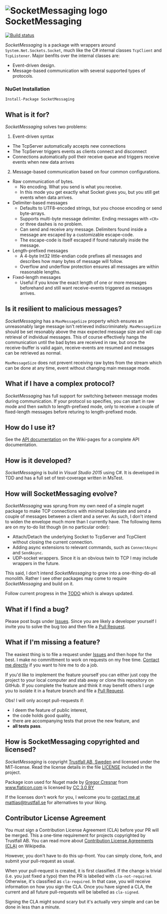 # ![SocketMessaging logo](https://github.com/aquamoth/SocketMessaging/blob/master/SocketMessaging.png) SocketMessaging
[![Build status](https://ci.appveyor.com/api/projects/status/0njuuy7yipkusi18/branch/master?svg=true)](https://ci.appveyor.com/project/aquamoth/socketmessaging/branch/master)

*SocketMessaging* is a package with wrappers around `System.Net.Sockets.Socket`, much like the C# internal classes `TcpClient` and `TcpListener`.
Major benfits over the internal classes are:
* Event-driven design.
* Message-based communication with several supported types of protocols.

### NuGet Installation

    Install-Package SocketMessaging

## What is it for?
*SocketMessaging* solves two problems:

1. Event-driven syntax
  * The TcpServer automatically accepts new connections
  * The TcpServer triggers events as clients connect and disconnect
  * Connections automatically poll their receive queue and triggers receive events when new data arrives

2. Message-based communication based on four common configurations.
  * Raw communication of bytes. 
    * No encoding. What you send is what you receive.
    * In this mode you get exactly what Socket gives you, but you still get events when data arrives.
  * Delimiter-based messages
    * Defaults to UTF8-encoded strings, but you choose encoding or send byte-arrays.
    * Supports multi-byte message delimiter. Ending messages with `<CR>` or three dashes is no problem.
    * Can send and receive any message. Delimiters found inside a message are escaped by a customizable escape-code. 
    * The escape-code is itself escaped if found naturally inside the message.
  * Length-prefixed messages
    * A 4-byte Int32 little-endian code prefixes all messages and describes how many bytes of message will follow.
    * Overflow and underflow protection ensures all messages are within reasonable lengths.
  * Fixed-length messages
    * Useful if you know the exact length of one or more messages beforehand and still want receive-events triggered as messages arrives.

	
## Is it resilient to malicious messages?
*SocketMessaging* has a `MaxMessageSize` property which ensures an unreasonably large message isn't retrieved indiscriminately.
`MaxMessageSize` should be set resonably above the max expected message size and will cap retrieval of individual messages.
This of course effectively hangs the communication until the bad bytes are received in raw, but once the receive-buffer is valid again,
receive-events are resumed and messages can be retrieved as normal.

`MaxMessageSize` does not prevent receiving raw bytes from the stream which can be done at any time, event without changing main message mode.

	
## What if I have a complex protocol?
*SocketMessaging* has full support for switching between message modes during communication. 
If your protocol so specifies, you can start in raw mode and then switch to length-prefixed mode, 
only to receive a couple of fixed-length messages before returing to length-prefixed mode.
	

## How do I use it?
See the [API documentation](https://github.com/aquamoth/SocketMessaging/wiki/API-documentation) on the Wiki-pages for a complete API documentation.


## How is it developed?
*SocketMessaging* is build in *Visual Studio 2015* using C#. 
It is developed in TDD and has a full set of test-coverage written in MsTest.


## How will SocketMessaging evolve?
*SocketMessaging* was sprung from my own need of a simple nuget package to make TCP connections with minimal boilerplate 
and send a couple of messages between a client and a server. As such, I don't intend to widen the envelope much more 
than I currently have. The following items are on my to-do list though (in no particular order):

* Attach/Detach the underlying Socket to TcpServer and TcpClient without closing the current connection.
* Adding async extensions to relevant commands, such as `ConnectAsync` and `SendAsync`.
* UDP-socket wrappers. Since it is an obvious twin to TCP I may include wrappers in the future.

This said, I don't intend *SocketMessaging* to grow into a one-thing-do-all monolith. 
Rather I see other packages may come to require *SocketMessaging* and build on it.

Follow current progress in the [TODO](https://github.com/aquamoth/SocketMessaging/blob/master/TODO.txt) which is always updated.


## What if I find a bug?
Please post bugs under [Issues](https://github.com/aquamoth/SocketMessaging/issues). 
Since you are likely a developer yourself I invite you to solve the bug too and then file a [Pull Request](https://github.com/aquamoth/SocketMessaging/pulls).


## What if I'm missing a feature?
The easiest thing is to file a request under [Issues](https://github.com/aquamoth/SocketMessaging/issues) and then hope for the best.
I make no committment to work on requests on my free time. [Contact me directly](mailto:mattias@trustfall.se) if you want to hire me to do a job.

If you'd like to implement the feature yourself you can either just copy the project to your local computer and stab away or clone this repository on GitHub.
If you complete the feature and think it may benefit others I urge you to isolate it in a feature branch and file a [Pull Request](https://github.com/aquamoth/SocketMessaging/pulls).

Obs! I will only accept pull-requests if:
* I deem the feature of public interest, 
* the code holds good quality, 
* there are accompanying tests that prove the new feature, and 
* **all tests pass**.


## How is SocketMessaging copyrighted and licensed?
*SocketMessaging* is copyright [Trustfall AB, Sweden](http://www.trustfall.se) and licensed under the MIT-license. 
Read the license details in the file [LICENSE](https://github.com/aquamoth/SocketMessaging/blob/master/LICENSE) included in the project.

Package icon used for Nuget made by <a href="http://www.flaticon.com/authors/gregor-cresnar" title="Gregor Cresnar">Gregor Cresnar</a> 
from <a href="http://www.flaticon.com" title="Flaticon">www.flaticon.com</a> 
is licensed by <a href="http://creativecommons.org/licenses/by/3.0/" title="Creative Commons BY 3.0" target="_blank">CC 3.0 BY</a>

If the licenses don't work for you, I welcome you to [contact me at mattias@trustfall.se](mailto:mattias@trustfall.se) for alternatives to your liking.


## Contributor License Agreement
You must sign a Contribution License Agreement (CLA) before your PR will be merged. This a one-time requirement for projects copyrighted by Trustfall AB. You can read more about [Contribution License Agreements (CLA)](https://en.wikipedia.org/wiki/Contributor_License_Agreement) on Wikipedia.

However, you don't have to do this up-front. You can simply clone, fork, and submit your pull-request as usual.

When your pull-request is created, it is first classified. If the change is trivial (i.e. you just fixed a typo) then the PR is labelled with `cla-not-required`. Otherwise, it's classified as `cla-required`. In that case, you will receive information on how you sign the CLA. Once you have signed a CLA, the current and all future pull-requests will be labelled as `cla-signed`.

Signing the CLA might sound scary but it's actually very simple and can be done in less than a minute.
